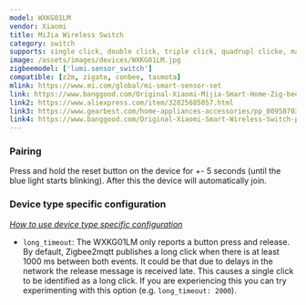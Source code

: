 ```yaml
---
model: WXKG01LM
vendor: Xiaomi
title: MiJia Wireless Switch
category: switch
supports: single click, double click, triple click, quadrupl clicke, many click, long click, long_release click, battery
image: /assets/images/devices/WXKG01LM.jpg
zigbeemodel: ['lumi.sensor_switch']
compatible: [z2m, zigate, conbee, tasmota]
mlink: https://www.mi.com/global/mi-smart-sensor-set
link: https://www.banggood.com/Original-Xiaomi-Mijia-Smart-Home-Zig-bee-Wireless-Smart-Switch-Touch-Button-ON-OFF-WiFi-Remote-Control-Switch-p-1049175.html
link2: https://www.aliexpress.com/item/32825685057.html
link3: https://www.gearbest.com/home-appliances-accessories/pp_009587036194.html
link4: https://www.banggood.com/Original-Xiaomi-Smart-Wireless-Switch-p-1045081.html
---
```

### Pairing
Press and hold the reset button on the device for +- 5 seconds (until the blue light starts blinking).
After this the device will automatically join.


### Device type specific configuration
*[How to use device type specific configuration](https://www.zigbee2mqtt.io/information/configuration)*

* `long_timeout`: The WXKG01LM only reports a button press and release.
By default, Zigbee2mqtt publishes a long click when there is at
least 1000 ms between both events. It could be that due to
delays in the network the release message is received late. This causes a single
click to be identified as a long click. If you are experiencing this you can try
experimenting with this option (e.g. `long_timeout: 2000`). 
